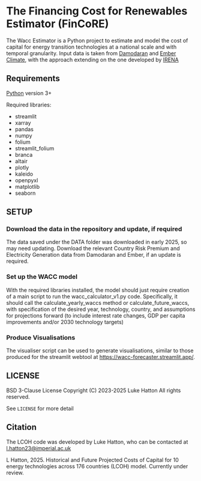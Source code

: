 # The Financing Cost for Renewables Estimator (FinCoRE)

The Wacc Estimator is a Python project to estimate and model the cost of capital for energy transition technologies at a national scale and with temporal granularity. Input data is taken from [Damodaran](https://pages.stern.nyu.edu/~adamodar/) and [Ember Climate](https://ember-energy.org/data/yearly-electricity-data/), with the approach extending on the one developed by [IRENA](https://www.irena.org/-/media/Files/IRENA/Agency/Publication/2023/May/IRENA_The_cost_of_financing_renewable_power_2023.pdf) 


## Requirements

[Python](https://www.python.org/) version 3+


Required libraries:
 * streamlit
 * xarray
 * pandas
 * numpy
 * folium
 * streamlit_folium
 * branca
 * altair
 * plotly
 * kaleido
 * openpyxl
 * matplotlib
 * seaborn
 
## SETUP

### Download the data in the repository and update, if required
The data saved under the DATA folder was downloaded in early 2025, so may need updating. Download the relevant Country Risk Premium and Electricity Generation data from Damodaran and Ember, if an update is required.

### Set up the WACC model
With the required libraries installed, the model should just require creation of a main script to run the wacc_calculator_v1.py code. Specifically, it should call the calculate_yearly_waccs method or calculate_future_waccs, with specification of the desired year, technology, country, and assumptions for projections forward (to include interest rate changes, GDP per capita improvements and/or 2030 technology targets)

### Produce Visualisations
The visualiser script can be used to generate visualisations, similar to those produced for the streamlit webtool at https://wacc-forecaster.streamlit.app/.


## LICENSE
BSD 3-Clause License
Copyright (C) 2023-2025  Luke Hatton
All rights reserved.

See `LICENSE` for more detail

## Citation

The LCOH code was developed by Luke Hatton, who can be contacted at l.hatton23@imperial.ac.uk

L Hatton, 2025.  Historical and Future Projected Costs of Capital for 10 energy technologies across 176 countries (LCOH) model. Currently under review.

